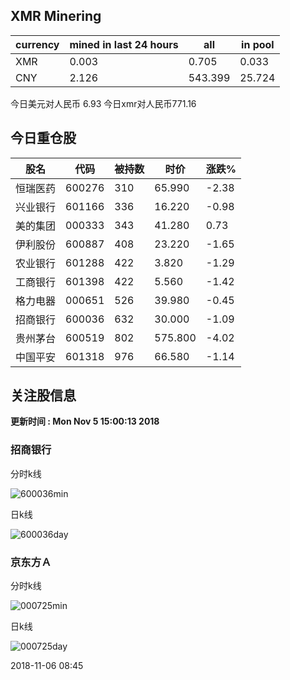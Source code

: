 ## XMR Minering

|currency|mined in last 24 hours|all|in pool|
|---|---|---|---|
|XMR|0.003|0.705|0.033|
|CNY|2.126|543.399|25.724|

今日美元对人民币 6.93	今日xmr对人民币771.16


## 今日重仓股 

|股名|代码|被持数|时价|涨跌%|
|---|---|---|---|---|
|恒瑞医药|600276|310|65.990|-2.38|
|兴业银行|601166|336|16.220|-0.98|
|美的集团|000333|343|41.280|0.73|
|伊利股份|600887|408|23.220|-1.65|
|农业银行|601288|422|3.820|-1.29|
|工商银行|601398|422|5.560|-1.42|
|格力电器|000651|526|39.980|-0.45|
|招商银行|600036|632|30.000|-1.09|
|贵州茅台|600519|802|575.800|-4.02|
|中国平安|601318|976|66.580|-1.14|

## 关注股信息
**更新时间 : Mon Nov  5 15:00:13 2018**
### 招商银行 
分时k线

![600036min](http://image.sinajs.cn/newchart/min/n/sh600036.gif)

日k线

![600036day](http://image.sinajs.cn/newchart/daily/n/sh600036.gif)

### 京东方Ａ 
分时k线

![000725min](http://image.sinajs.cn/newchart/min/n/sz000725.gif)

日k线

![000725day](http://image.sinajs.cn/newchart/daily/n/sz000725.gif)

2018-11-06 08:45
